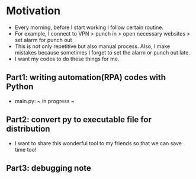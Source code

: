 # Motivation
- Every morning, before I start working I follow certain routine. 
- For example, I connect to VPN > punch in > open necessary websites > set alarm for punch out
- This is not only repetitive but also manual process. Also, I make mistakes because sometimes I forget to set the alarm or punch out late.
- I want my codes to do these things for me.

## Part1: writing automation(RPA) codes with Python
- main.py: ~ in progress ~

## Part2: convert py to executable file for distribution
- I want to share this wonderful tool to my friends so that we can save time too!

## Part3: debugging note
